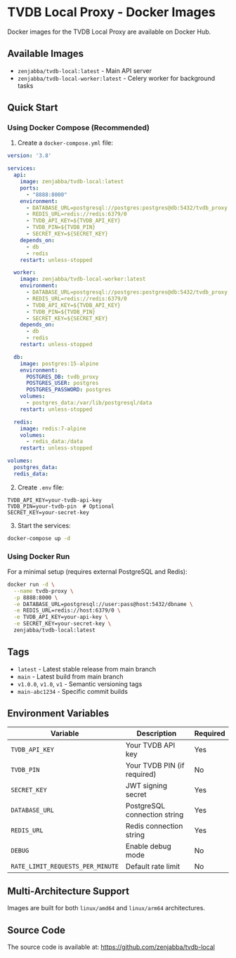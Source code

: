 # TVDB Local Proxy - Docker Images

Docker images for the TVDB Local Proxy are available on Docker Hub.

## Available Images

- `zenjabba/tvdb-local:latest` - Main API server
- `zenjabba/tvdb-local-worker:latest` - Celery worker for background tasks

## Quick Start

### Using Docker Compose (Recommended)

1. Create a `docker-compose.yml` file:

```yaml
version: '3.8'

services:
  api:
    image: zenjabba/tvdb-local:latest
    ports:
      - "8888:8000"
    environment:
      - DATABASE_URL=postgresql://postgres:postgres@db:5432/tvdb_proxy
      - REDIS_URL=redis://redis:6379/0
      - TVDB_API_KEY=${TVDB_API_KEY}
      - TVDB_PIN=${TVDB_PIN}
      - SECRET_KEY=${SECRET_KEY}
    depends_on:
      - db
      - redis
    restart: unless-stopped

  worker:
    image: zenjabba/tvdb-local-worker:latest
    environment:
      - DATABASE_URL=postgresql://postgres:postgres@db:5432/tvdb_proxy
      - REDIS_URL=redis://redis:6379/0
      - TVDB_API_KEY=${TVDB_API_KEY}
      - TVDB_PIN=${TVDB_PIN}
      - SECRET_KEY=${SECRET_KEY}
    depends_on:
      - db
      - redis
    restart: unless-stopped

  db:
    image: postgres:15-alpine
    environment:
      POSTGRES_DB: tvdb_proxy
      POSTGRES_USER: postgres
      POSTGRES_PASSWORD: postgres
    volumes:
      - postgres_data:/var/lib/postgresql/data
    restart: unless-stopped

  redis:
    image: redis:7-alpine
    volumes:
      - redis_data:/data
    restart: unless-stopped

volumes:
  postgres_data:
  redis_data:
```

2. Create `.env` file:
```env
TVDB_API_KEY=your-tvdb-api-key
TVDB_PIN=your-tvdb-pin  # Optional
SECRET_KEY=your-secret-key
```

3. Start the services:
```bash
docker-compose up -d
```

### Using Docker Run

For a minimal setup (requires external PostgreSQL and Redis):

```bash
docker run -d \
  --name tvdb-proxy \
  -p 8888:8000 \
  -e DATABASE_URL=postgresql://user:pass@host:5432/dbname \
  -e REDIS_URL=redis://host:6379/0 \
  -e TVDB_API_KEY=your-api-key \
  -e SECRET_KEY=your-secret-key \
  zenjabba/tvdb-local:latest
```

## Tags

- `latest` - Latest stable release from main branch
- `main` - Latest build from main branch
- `v1.0.0`, `v1.0`, `v1` - Semantic versioning tags
- `main-abc1234` - Specific commit builds

## Environment Variables

| Variable | Description | Required |
|----------|-------------|----------|
| `TVDB_API_KEY` | Your TVDB API key | Yes |
| `TVDB_PIN` | Your TVDB PIN (if required) | No |
| `SECRET_KEY` | JWT signing secret | Yes |
| `DATABASE_URL` | PostgreSQL connection string | Yes |
| `REDIS_URL` | Redis connection string | Yes |
| `DEBUG` | Enable debug mode | No |
| `RATE_LIMIT_REQUESTS_PER_MINUTE` | Default rate limit | No |

## Multi-Architecture Support

Images are built for both `linux/amd64` and `linux/arm64` architectures.

## Source Code

The source code is available at: https://github.com/zenjabba/tvdb-local